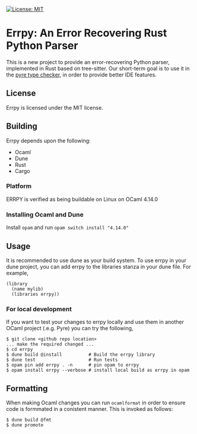 [![License: MIT](https://img.shields.io/badge/License-MIT-yellow.svg)](https://opensource.org/licenses/MIT)

# Errpy: An Error Recovering Rust Python Parser

This is a new project to provide an error-recovering Python parser, implemented
in Rust based on tree-sitter. Our short-term goal is to use it in the [pyre
type checker](https://github.com/facebook/pyre-check), in order to provide
better IDE features.

## License

Errpy is licensed under the MIT license.

## Building
Errpy depends upon the following:
 * Ocaml
 * Dune
 * Rust
 * Cargo

### Platform
ERRPY is verified as being buildable on Linux on OCaml 4.14.0

### Installing Ocaml and Dune
Install `opam` and run `opam switch install "4.14.0"`

## Usage
It is recommended to use dune as your build system. To use errpy in your dune project, you can add errpy to the libraries stanza in your dune file. For example,

```
(library
  (name mylib)
  (libraries errpy))
```

### For local development
If you want to test your changes to errpy locally and use them in another OCaml project (.e.g. Pyre) you can try the following,

```
$ git clone <github repo location>
... make the required changed ...
$ cd errpy
$ dune build @install          # Build the errpy library
$ dune test                    # Run tests
$ opam pin add errpy . -n      # pin opam to errpy
$ opam install errpy --verbose # install local build as errpy in opam
```

## Formatting
When making Ocaml changes you can run `ocamlformat` in order to ensure code is
formmated in a conistent manner. This is invoked as follows:
```
$ dune build @fmt
$ dune promote
```
